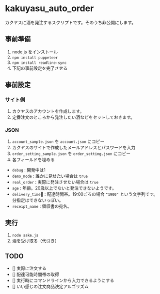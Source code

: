 # kakuyasu_auto_order
カクヤスに酒を発注するスクリプトです。そのうち非公開にします。

## 事前準備
1. node.js をインストール
2. `npm install puppeteer`
3. `npm install readline-sync`
4. 下記の事前設定を完了させる

## 事前設定
### サイト側
1. カクヤスのアカウントを作成します。
2. 定番注文のところから発注したい酒などをセットしておきます。

### JSON
1. `account_sample.json` を `account.json` にコピー
2. カクヤスのサイトで作成したメールアドレスとパスワードを入力
3. `order_setting_sample.json` を `order_setting.json` にコピー
4. 各フィールドを埋める

- `debug` : 開発中は1
- `demo_mode` : 誰かに見せたい場合は `true`
- `real_order` : 実際に発注させたい場合は `true`
- `age` : 年齢。20歳以上でないと発注できないようです。
- `delivery_time` : 配達時間帯。19:00ごろの場合 `"1900"` という文字列です。分指定はできないっぽい。
- `receipt_name` : 領収書の宛名。

## 実行
1. `node sake.js`
2. 酒を受け取る（代引き）

## TODO
- [] 実際に注文する
- [] 配達可能時間帯の取得
- [] 実行時にコマンドラインから入力できるようにする
- [] いい感じの注文商品決定アルゴリズム